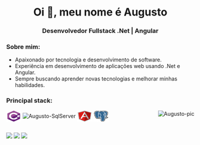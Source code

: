 <div align="center">
  <h1>Oi 👋, meu nome é Augusto</h1>
</div>
<div align="center">
  <h3>Desenvolvedor Fullstack .Net | Angular</h3>
</div>

### Sobre mim:

- Apaixonado por tecnologia e desenvolvimento de software.
- Experiência em desenvolvimento de aplicações web usando .Net e Angular.
- Sempre buscando aprender novas tecnologias e melhorar minhas habilidades.

<div style="display: inline_block">

### Principal stack:
<div style="display: inline_block">
  <img align="center" alt="Augusto-Csharp" height="30" width="40" src="https://raw.githubusercontent.com/devicons/devicon/master/icons/csharp/csharp-original.svg">
  <img align="center" alt="Augusto-SqlServer" height="30" width="30" src="https://cdn-icons-png.flaticon.com/512/5968/5968364.png">
  <img align="center" alt="Augusto-Angular" height="30" width="40" src="https://raw.githubusercontent.com/devicons/devicon/master/icons/angularjs/angularjs-original.svg">
  <img align="center" alt="Augusto-PostgreSQL" height="30" width="40" src="https://raw.githubusercontent.com/devicons/devicon/master/icons/postgresql/postgresql-original.svg">
  <img align="right" alt="Augusto-pic" height="150" src="https://media.giphy.com/media/tXLpxypfSXvUc/giphy.gif">
</div>

  ##
 
<div> 
  <a href="https://api.whatsapp.com/send?phone=5524981021079&text=meu%20amigo!" target="_blank"><img src="https://img.shields.io/badge/WhatsApp-25D366?style=for-the-badge&logo=whatsapp&logoColor=white" target="_blank"></a>
  <a href = "mailto:augusto.n.omena@gmail.com"><img src="https://img.shields.io/badge/-Gmail-%23333?style=for-the-badge&logo=gmail&logoColor=white" target="_blank"></a>
  <a href="https://www.linkedin.com/in/augusto-omena-developer/" target="_blank"><img src="https://img.shields.io/badge/-LinkedIn-%230077B5?style=for-the-badge&logo=linkedin&logoColor=white" target="_blank"></a> 
</div>
